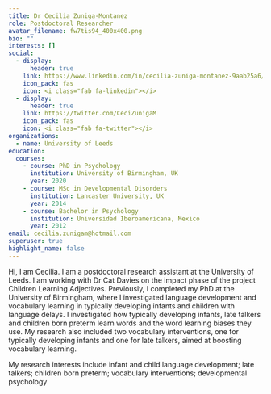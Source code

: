 ```yaml
---
title: Dr Cecilia Zuniga-Montanez
role: Postdoctoral Researcher
avatar_filename: fw7tis94_400x400.png
bio: ""
interests: []
social:
  - display:
      header: true
    link: https://www.linkedin.com/in/cecilia-zuniga-montanez-9aab25a6/
    icon_pack: fas
    icon: <i class="fab fa-linkedin"></i>
  - display:
      header: true
    link: https://twitter.com/CeciZunigaM
    icon_pack: fas
    icon: <i class="fab fa-twitter"></i>
organizations:
  - name: University of Leeds
education:
  courses:
    - course: PhD in Psychology
      institution: University of Birmingham, UK
      year: 2020
    - course: MSc in Developmental Disorders
      institution: Lancaster University, UK
      year: 2014
    - course: Bachelor in Psychology
      institution: Universidad Iberoamericana, Mexico
      year: 2012
email: cecilia.zunigam@hotmail.com
superuser: true
highlight_name: false
---
```

Hi, I am Cecilia. I am a postdoctoral research assistant at the University of Leeds. I am working with Dr Cat Davies on the impact phase of the project Children Learning Adjectives. Previously, I completed my PhD at the University of Birmingham, where I investigated language development and vocabulary learning in typically developing infants and children with language delays. I investigated how typically developing infants, late talkers and children born preterm learn words and the word learning biases they use. My research also included two vocabulary interventions, one for typically developing infants and one for late talkers, aimed at boosting vocabulary learning.

My research interests include infant and child language development; late talkers; children born preterm; vocabulary interventions; developmental psychology
